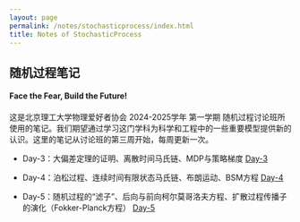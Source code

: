 ```yaml
---
layout: page
permalink: /notes/stochasticprocess/index.html
title: Notes of StochasticProcess
---
```


## 随机过程笔记

#### Face the Fear, Build the Future!

这是北京理工大学物理爱好者协会 2024-2025学年 第一学期 随机过程讨论班所使用的笔记。我们期望通过学习这门学科为科学和工程中的一些重要模型提供新的认识。这里的笔记从讨论班的第三周开始，每周更新一次。

- Day-3：大偏差定理的证明、离散时间马氏链、MDP与策略梯度  [Day-3](https://zeroovector.github.io/notes/stochasticprocess_pdf/stochasticprocess_day3.pdf)

- Day-4：泊松过程、连续时间有限状态马氏链、布朗运动、BSM方程  [Day-4](https://zeroovector.github.io/notes/stochasticprocess_pdf/stochasticprocess_day4.pdf)

- Day-5：随机过程的“滤子”、后向与前向柯尔莫哥洛夫方程、扩散过程传播子的演化（Fokker-Planck方程）  [Day-5](https://zeroovector.github.io/notes/stochasticprocess_pdf/stochasticprocess_day5.pdf)
